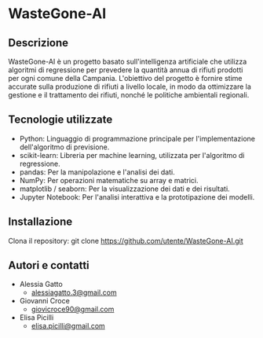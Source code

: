 # WasteGone-AI



## **Descrizione**

WasteGone-AI è un progetto basato sull'intelligenza artificiale che utilizza algoritmi di regressione per prevedere la quantità annua di rifiuti prodotti per ogni comune della Campania. L'obiettivo del progetto è fornire stime accurate sulla produzione di rifiuti a livello locale, in modo da ottimizzare la gestione e il trattamento dei rifiuti, nonché le politiche ambientali regionali.

## **Tecnologie utilizzate**

- Python: Linguaggio di programmazione principale per l'implementazione dell'algoritmo di previsione.
- scikit-learn: Libreria per machine learning, utilizzata per l'algoritmo di regressione.
- pandas: Per la manipolazione e l'analisi dei dati.
- NumPy: Per operazioni matematiche su array e matrici.
- matplotlib / seaborn: Per la visualizzazione dei dati e dei risultati.
- Jupyter Notebook: Per l'analisi interattiva e la prototipazione dei modelli.

## **Installazione**

Clona il repository:
git clone https://github.com/utente/WasteGone-AI.git

## **Autori e contatti**

- Alessia Gatto     
    - alessiagatto.3@gmail.com
- Giovanni Croce
    - giovicroce90@gmail.com
- Elisa Picilli
    - elisa.picilli@gmail.com